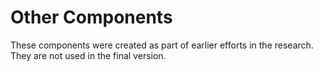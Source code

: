 Other Components
================

These components were created as part of earlier efforts in the research. They are not used in the final version.
